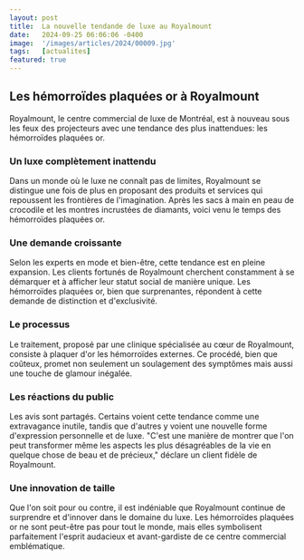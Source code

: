 ```yaml
---
layout: post
title:  La nouvelle tendande de luxe au Royalmount
date:   2024-09-25 06:06:06 -0400
image:  '/images/articles/2024/00009.jpg'
tags:   [actualites]
featured: true
---
```


## Les hémorroïdes plaquées or à Royalmount 

Royalmount, le centre commercial de luxe de Montréal, est à nouveau sous les feux des projecteurs avec une tendance des plus inattendues: les hémorroïdes plaquées or. 

### Un luxe complètement inattendu

Dans un monde où le luxe ne connaît pas de limites, Royalmount se distingue une fois de plus en proposant des produits et services qui repoussent les frontières de l'imagination. Après les sacs à main en peau de crocodile et les montres incrustées de diamants, voici venu le temps des hémorroïdes plaquées or. 

### Une demande croissante

Selon les experts en mode et bien-être, cette tendance est en pleine expansion. Les clients fortunés de Royalmount cherchent constamment à se démarquer et à afficher leur statut social de manière unique. Les hémorroïdes plaquées or, bien que surprenantes, répondent à cette demande de distinction et d'exclusivité. 

### Le processus

Le traitement, proposé par une clinique spécialisée au cœur de Royalmount, consiste à plaquer d'or les hémorroïdes externes. Ce procédé, bien que coûteux, promet non seulement un soulagement des symptômes mais aussi une touche de glamour inégalée. 

### Les réactions du public

Les avis sont partagés. Certains voient cette tendance comme une extravagance inutile, tandis que d'autres y voient une nouvelle forme d'expression personnelle et de luxe. "C'est une manière de montrer que l'on peut transformer même les aspects les plus désagréables de la vie en quelque chose de beau et de précieux," déclare un client fidèle de Royalmount. 

### Une innovation de taille

Que l'on soit pour ou contre, il est indéniable que Royalmount continue de surprendre et d'innover dans le domaine du luxe. Les hémorroïdes plaquées or ne sont peut-être pas pour tout le monde, mais elles symbolisent parfaitement l'esprit audacieux et avant-gardiste de ce centre commercial emblématique. 